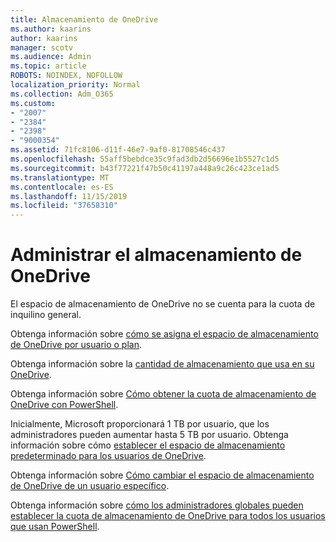 ```yaml
---
title: Almacenamiento de OneDrive
ms.author: kaarins
author: kaarins
manager: scotv
ms.audience: Admin
ms.topic: article
ROBOTS: NOINDEX, NOFOLLOW
localization_priority: Normal
ms.collection: Adm_O365
ms.custom:
- "2007"
- "2384"
- "2398"
- "9000354"
ms.assetid: 71fc8106-d11f-46e7-9af0-81708546c437
ms.openlocfilehash: 55aff5bebdce35c9fad3db2d56696e1b5527c1d5
ms.sourcegitcommit: b43f77221f47b50c41197a448a9c26c423ce1ad5
ms.translationtype: MT
ms.contentlocale: es-ES
ms.lasthandoff: 11/15/2019
ms.locfileid: "37658310"
---
```

# <a name="manage-your-onedrive-storage"></a>Administrar el almacenamiento de OneDrive

El espacio de almacenamiento de OneDrive no se cuenta para la cuota de inquilino general. 

Obtenga información sobre [cómo se asigna el espacio de almacenamiento de OneDrive por usuario o plan](https://docs.microsoft.com/office365/servicedescriptions/onedrive-for-business-service-description?redirectedfrom=MSDN#storage-space-per-user).

Obtenga información sobre la [cantidad de almacenamiento que usa en su OneDrive](https://support.office.com/article/manage-your-onedrive-for-business-storage-31519161-059c-4764-b6f8-f5cd29f7fe68).

Obtenga información sobre [Cómo obtener la cuota de almacenamiento de OneDrive con PowerShell](https://gallery.technet.microsoft.com/scriptcenter/OneDrive-for-Business-0cb45614).

Inicialmente, Microsoft proporcionará 1 TB por usuario, que los administradores pueden aumentar hasta 5 TB por usuario. Obtenga información sobre cómo [establecer el espacio de almacenamiento predeterminado para los usuarios de OneDrive](https://docs.microsoft.com/onedrive/set-default-storage-space).

Obtenga información sobre [Cómo cambiar el espacio de almacenamiento de OneDrive de un usuario específico](https://docs.microsoft.com/onedrive/change-user-storage).

Obtenga información sobre [cómo los administradores globales pueden establecer la cuota de almacenamiento de OneDrive para todos los usuarios que usan PowerShell](https://gallery.technet.microsoft.com/office/How-to-set-OneDrive-for-8b61365b).
  